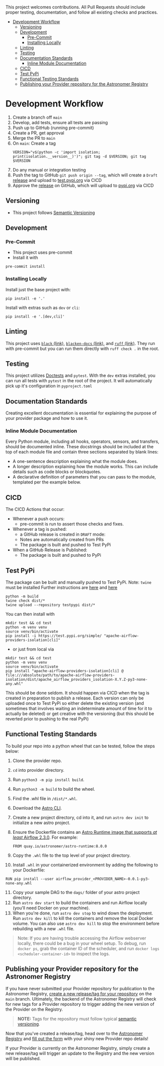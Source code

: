 This project welcomes contributions. All Pull Requests should include proper testing, documentation, and follow all
existing checks and practices.

<!-- TOC -->

* [Development Workflow](#development-workflow)
    * [Versioning](#versioning)
    * [Development](#development)
        * [Pre-Commit](#pre-commit)
        * [Installing Locally](#installing-locally)
    * [Linting](#linting)
    * [Testing](#testing)
    * [Documentation Standards](#documentation-standards)
        * [Inline Module Documentation](#inline-module-documentation)
    * [CICD](#cicd)
    * [Test PyPi](#test-pypi)
    * [Functional Testing Standards](#functional-testing-standards)
    * [Publishing your Provider repository for the Astronomer Registry](#publishing-your-provider-repository-for-the-astronomer-registry)

<!-- TOC -->

# Development Workflow

1. Create a branch off `main`
2. Develop, add tests, ensure all tests are passing
3. Push up to GitHub (running pre-commit)
4. Create a PR, get approval
5. Merge the PR to `main`
6. On `main`: Create a tag
    ```shell
    VERSION="v$(python -c 'import isolation; print(isolation.__version__)')"; git tag -d $VERSION; git tag $VERSION
    ```
7. Do any manual or integration testing
8. Push the tag to GitHub `git push origin --tag`, which will create
   a `Draft` [release](https://github.com/astronomer/apache-airflow-providers-isolation/releases) and upload
   to [test.pypi.org](https://test.pypi.org/project/apache-airflow-providers-isolation/) via CICD
9. Approve the [release](https://github.com/astronomer/apache-airflow-providers-isolation/releases) on GitHub, which
   will upload to [pypi.org](https://pypi.org/project/apache-airflow-providers-isolation/) via CICD

## Versioning

- This project follows [Semantic Versioning](https://semver.org/)

## Development

### Pre-Commit

- This project uses pre-commit
- Install it with

```shell
pre-commit install
```

### Installing Locally

Install just the base project with:

```shell
pip install -e '.'
```

Install with extras such as `dev` or `cli`:

```shell
pip install -e '.[dev,cli]'
```

## Linting

This project
uses [`black` (link)](https://black.readthedocs.io/en/stable/), [`blacken-docs` (link)](https://github.com/adamchainz/blacken-docs),
and [`ruff` (link)](https://beta.ruff.rs/). They run with pre-commit but you can run them directly with `ruff check .`
in the root.

## Testing

This project utilizes [Doctests](https://docs.python.org/3/library/doctest.html) and `pytest`.
With the `dev` extras installed, you can run all tests with `pytest` in the root of the project. It will automatically
pick up it's configuration in `pyproject.toml`

## Documentation Standards

Creating excellent documentation is essential for explaining the purpose of your provider package and how to use it.

### Inline Module Documentation

Every Python module, including all hooks, operators, sensors, and transfers, should be documented inline. These
docstrings should be included at the top of each module file and contain three sections separated by blank lines:

- A one-sentence description explaining what the module does.
- A longer description explaining how the module works. This can include details such as code blocks or blockquotes.
- A declarative definition of parameters that you can pass to the module, templated per the example below.

## CICD

The CICD Actions that occur:

- Whenever a push occurs:
    - pre-commit is run to assert those checks and fixes.
- Whenever a tag is pushed:
    - a GitHub release is created in `DRAFT` mode:
    - Notes are automatically created from PRs
    - The package is built and pushed to Test PyPi
- When a GitHub Release is Published:
    - The package is built and pushed to PyPi

## Test PyPi

The package can be built and manually pushed to Test PyPi.
Note: `twine` must be installed
Further instructions are [here](https://packaging.python.org/en/latest/specifications/pypirc/#the-pypirc-file)
and [here](https://packaging.python.org/en/latest/guides/using-testpypi/)

```shell
python -m build
twine check dist/*
twine upload --repository testpypi dist/*
```

You can then install with

```shell
mkdir test && cd test
python -m venv venv
source venv/bin/activate
pip install -i https://test.pypi.org/simple/ "apache-airflow-providers-isolation[cli]"
```

- or just from local via

```shell
mkdir test && cd test
python -m venv venv
source venv/bin/activate
pip install "apache-airflow-providers-isolation[cli] @ file:///absolute/path/to/apache-airflow-providers-isolation/dist/apache_airflow_providers_isolation-X.Y.Z-py3-none-any.whl"
```

This should be done seldom. It should happen via CICD when the tag is created in preparation to publish a release.
Each version can only be uploaded once to Test PyPi so either delete the existing version (and sometimes that involves
waiting an indeterminate amount of time for it to actually be deleted) or get creative with the versioning (but this
should be reverted prior to pushing to the real PyPi)

## Functional Testing Standards

To build your repo into a python wheel that can be tested, follow the steps below:

1. Clone the provider repo.
2. `cd` into provider directory.
3. Run `python3 -m pip install build`.
4. Run `python3 -m build` to build the wheel.
5. Find the .whl file in `/dist/*.whl`.
6. Download the [Astro CLI](https://github.com/astronomer/astro-cli).
7. Create a new project directory, cd into it, and run `astro dev init` to initialize a new astro project.
8. Ensure the Dockerfile contains an [Astro Runtime image that supports _at
   least_ Airflow 2.3.0](https://docs.astronomer.io/astro/runtime-release-notes). For example:

   ```
   FROM quay.io/astronomer/astro-runtime:8.0.0
   ```

9. Copy the `.whl` file to the top level of your project directory.
10. Install `.whl` in your containerized environment by adding the following to your Dockerfile:

```
RUN pip install --user airflow_provider_<PROVIDER_NAME>-0.0.1-py3-none-any.whl
```

11. Copy your sample DAG to the `dags/` folder of your astro project directory.
12. Run `astro dev start` to build the containers and run Airflow locally (you'll need Docker on your machine).
13. When you're done, run `astro dev stop` to wind down the deployment. Run `astro dev kill` to kill the containers and
    remove the local Docker volume. You can also use `astro dev kill` to stop the environment before rebuilding with a
    new `.whl` file.

> Note: If you are having trouble accessing the Airflow webserver locally, there could be a bug in your wheel setup. To
> debug, run `docker ps`, grab the container ID of the scheduler, and run `docker logs <scheduler-container-id>` to
> inspect the logs.

## Publishing your Provider repository for the Astronomer Registry

If you have never submitted your Provider repository for publication to the Astronomer
Registry, [create a new release/tag for your repository](https://docs.github.com/en/repositories/releasing-projects-on-github/managing-releases-in-a-repository)
on the `main` branch. Ultimately, the backend of the Astronomer Registry will check for new tags for a Provider
repository to trigger adding the new version of the Provider on the Registry.

> **NOTE:** Tags for the repository must follow typical [semantic versioning](https://semver.org/).

Now that you've created a release/tag, head over to the [Astronomer Registry](https://registry.astronomer.io)
and [fill out the form](https://registry.astronomer.io/publish) with your shiny new Provider repo details!

If your Provider is currently on the Astronomer Registry, simply create a new release/tag will trigger an update to the
Registry and the new version will be published.
